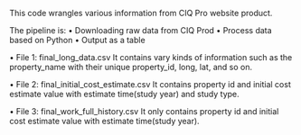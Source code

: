 This code wrangles various information from CIQ Pro website product.

The pipeline is:
•	Downloading raw data from CIQ Prod
•	Process data based on Python
•	Output as a table

•	File 1:  final_long_data.csv 
It contains vary kinds of information such as the property_name with their unique property_id, long, lat, and so on.

•	File 2:  final_initial_cost_estimate.csv 
It contains property id and initial cost estimate value with estimate time(study year) and study type.

•	File 3:  final_work_full_history.csv 
It only contains property id and initial cost estimate value with estimate time(study year).

